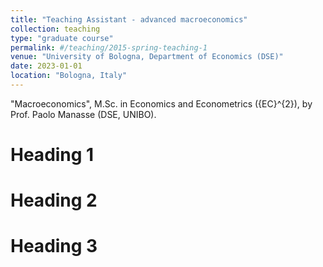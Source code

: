 ```yaml
---
title: "Teaching Assistant - advanced macroeconomics"
collection: teaching
type: "graduate course"
permalink: #/teaching/2015-spring-teaching-1
venue: "University of Bologna, Department of Economics (DSE)"
date: 2023-01-01
location: "Bologna, Italy"
---
```


"Macroeconomics", M.Sc. in Economics and Econometrics ({EC}^{2}), by Prof. Paolo Manasse (DSE, UNIBO).

Heading 1
======

Heading 2
======

Heading 3
======
